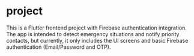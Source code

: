 # project
This is a Flutter frontend project with Firebase authentication integration. The app is intended to detect emergency situations and notify priority contacts, but currently, it only includes the UI screens and basic Firebase authentication (Email/Password and OTP).

